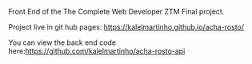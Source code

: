 Front End of the The Complete Web Developer ZTM Final project.

Project live in git hub pages: https://kalelmartinho.github.io/acha-rosto/

You can view the back end code here:https://github.com/kalelmartinho/acha-rosto-api
